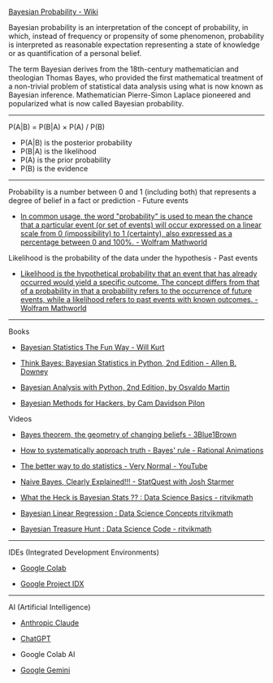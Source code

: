 [Bayesian Probability - Wiki](https://en.wikipedia.org/wiki/Bayesian_probability)

Bayesian probability is an interpretation of the concept of probability, in which, instead of frequency or propensity of some 
phenomenon, probability is interpreted as reasonable expectation representing a state of knowledge or as quantification of a personal
belief.

The term Bayesian derives from the 18th-century mathematician and theologian Thomas Bayes, who provided the first mathematical
treatment of a non-trivial problem of statistical data analysis using what is now known as Bayesian inference. Mathematician 
Pierre-Simon Laplace pioneered and popularized what is now called Bayesian probability.

- - - -

P(A|B) = P(B|A) × P(A) / P(B)

* P(A|B) is the posterior probability
* P(B|A) is the likelihood
* P(A) is the prior probability
* P(B) is the evidence

- - - -

Probability is a number between 0 and 1 (including both) that represents a degree of belief in a fact or prediction - Future events

*  [In common usage, the word "probability" is used to mean the chance that a particular event (or set of events) will occur expressed on a linear scale from 0 (impossibility) to 1 (certainty), also expressed as a percentage between 0 and 100%. - Wolfram Mathworld](https://mathworld.wolfram.com/Probability.html)

Likelihood is the probability of the data under the hypothesis - Past events

* [Likelihood is the hypothetical probability that an event that has already occurred would yield a specific outcome. The concept differs from that of a probability in that a probability refers to the occurrence of future events, while a likelihood refers to past events with known outcomes. - Wolfram Mathworld](https://mathworld.wolfram.com/Likelihood.html)

- - - -

Books

* [Bayesian Statistics The Fun Way - Will Kurt](https://nostarch.com/learnbayes)

* [Think Bayes: Bayesian Statistics in Python, 2nd Edition - Allen B. Downey](https://www.oreilly.com/library/view/think-bayes-2nd/9781492089452/)

* [Bayesian Analysis with Python, 2nd Edition, by Osvaldo Martin](https://www.packtpub.com/product/bayesian-analysis-with-python-second-edition/9781789341652)

* [Bayesian Methods for Hackers, by Cam Davidson Pilon](https://dataorigami.net/Probabilistic-Programming-and-Bayesian-Methods-for-Hackers/)

Videos

* [Bayes theorem, the geometry of changing beliefs - 3Blue1Brown](https://youtu.be/HZGCoVF3YvM?si=hrW3Q94s9w5wh2We)

* [How to systematically approach truth - Bayes' rule - Rational Animations](https://youtu.be/4hHA-oqpNig?si=2jx2YqCOyxfoZQlJ)

* [The better way to do statistics - Very Normal - YouTube](https://youtu.be/3jP4H0kjtng?si=n7N31Vpzak0g9vYK)

* [Naive Bayes, Clearly Explained!!! - StatQuest with Josh Starmer](https://youtu.be/O2L2Uv9pdDA?si=-Rz2SFiM4SekiDdt)

* [What the Heck is Bayesian Stats ?? : Data Science Basics - ritvikmath](https://youtu.be/-1dYY43DRMA?si=ndcXyssfNPWsTiqn)

* [Bayesian Linear Regression : Data Science Concepts ritvikmath](https://youtu.be/Z6HGJMUakmc?si=BlS7kXbRzTeL7lrz)

* [Bayesian Treasure Hunt : Data Science Code - ritvikmath](https://youtu.be/zp7TV6GypSA?si=npb3XQ2wYqZwRJSl)

- - - - 

IDEs (Integrated Development Environments)

* [Google Colab](https://colab.research.google.com)

* [Google Project IDX](https://idx.dev)

- - - -
AI (Artificial Intelligence)

* [Anthropic Claude](https://www.anthropic.com)

* [ChatGPT](https://openai.com/blog/chatgpt)

* Google Colab AI

* [Google Gemini](https://gemini.google.com)
